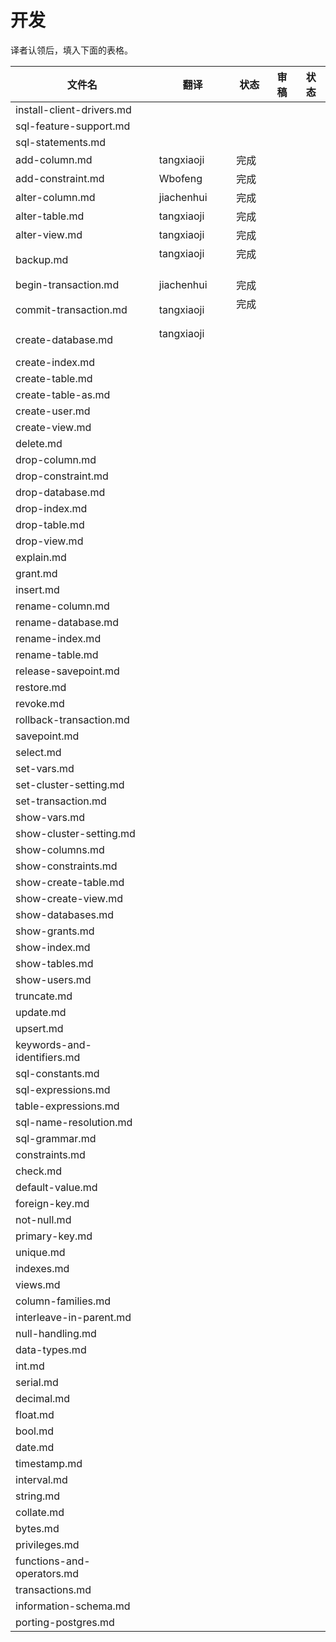 # 开发

译者认领后，填入下面的表格。

| 文件名                         | 翻译         | 状态   | 审稿   | 状态   |
| --------------------------- | ---------- | ---- | ---- | ---- |
| install-client-drivers.md   |            |      |      |      |
| sql-feature-support.md      |            |      |      |      |
| sql-statements.md           |            |      |      |      |
| add-column.md               | tangxiaoji | 完成   |      |      |
| add-constraint.md           | Wbofeng    | 完成   |      |      |
| alter-column.md             | jiachenhui | 完成   |      |      |
| alter-table.md              | tangxiaoji | 完成   |      |      |
| alter-view.md               | tangxiaoji | 完成   |      |      |
| backup.md                   | tangxiaoji           | 完成     |      |      |
| begin-transaction.md        | jiachenhui | 完成   |      |      |
| commit-transaction.md       | tangxiaoji          | 完成     |      |      |
| create-database.md          | tangxiaoji           |      |      |      |
| create-index.md             |            |      |      |      |
| create-table.md             |            |      |      |      |
| create-table-as.md          |            |      |      |      |
| create-user.md              |            |      |      |      |
| create-view.md              |            |      |      |      |
| delete.md                   |            |      |      |      |
| drop-column.md              |            |      |      |      |
| drop-constraint.md          |            |      |      |      |
| drop-database.md            |            |      |      |      |
| drop-index.md               |            |      |      |      |
| drop-table.md               |            |      |      |      |
| drop-view.md                |            |      |      |      |
| explain.md                  |            |      |      |      |
| grant.md                    |            |      |      |      |
| insert.md                   |            |      |      |      |
| rename-column.md            |            |      |      |      |
| rename-database.md          |            |      |      |      |
| rename-index.md             |            |      |      |      |
| rename-table.md             |            |      |      |      |
| release-savepoint.md        |            |      |      |      |
| restore.md                  |            |      |      |      |
| revoke.md                   |            |      |      |      |
| rollback-transaction.md     |            |      |      |      |
| savepoint.md                |            |      |      |      |
| select.md                   |            |      |      |      |
| set-vars.md                 |            |      |      |      |
| set-cluster-setting.md      |            |      |      |      |
| set-transaction.md          |            |      |      |      |
| show-vars.md                |            |      |      |      |
| show-cluster-setting.md     |            |      |      |      |
| show-columns.md             |            |      |      |      |
| show-constraints.md         |            |      |      |      |
| show-create-table.md        |            |      |      |      |
| show-create-view.md         |            |      |      |      |
| show-databases.md           |            |      |      |      |
| show-grants.md              |            |      |      |      |
| show-index.md               |            |      |      |      |
| show-tables.md              |            |      |      |      |
| show-users.md               |            |      |      |      |
| truncate.md                 |            |      |      |      |
| update.md                   |            |      |      |      |
| upsert.md                   |            |      |      |      |
| keywords-and-identifiers.md |            |      |      |      |
| sql-constants.md            |            |      |      |      |
| sql-expressions.md          |            |      |      |      |
| table-expressions.md        |            |      |      |      |
| sql-name-resolution.md      |            |      |      |      |
| sql-grammar.md              |            |      |      |      |
| constraints.md              |            |      |      |      |
| check.md                    |            |      |      |      |
| default-value.md            |            |      |      |      |
| foreign-key.md              |            |      |      |      |
| not-null.md                 |            |      |      |      |
| primary-key.md              |            |      |      |      |
| unique.md                   |            |      |      |      |
| indexes.md                  |            |      |      |      |
| views.md                    |            |      |      |      |
| column-families.md          |            |      |      |      |
| interleave-in-parent.md     |            |      |      |      |
| null-handling.md            |            |      |      |      |
| data-types.md               |            |      |      |      |
| int.md                      |            |      |      |      |
| serial.md                   |            |      |      |      |
| decimal.md                  |            |      |      |      |
| float.md                    |            |      |      |      |
| bool.md                     |            |      |      |      |
| date.md                     |            |      |      |      |
| timestamp.md                |            |      |      |      |
| interval.md                 |            |      |      |      |
| string.md                   |            |      |      |      |
| collate.md                  |            |      |      |      |
| bytes.md                    |            |      |      |      |
| privileges.md               |            |      |      |      |
| functions-and-operators.md  |            |      |      |      |
| transactions.md             |            |      |      |      |
| information-schema.md       |            |      |      |      |
| porting-postgres.md         |            |      |      |      |
